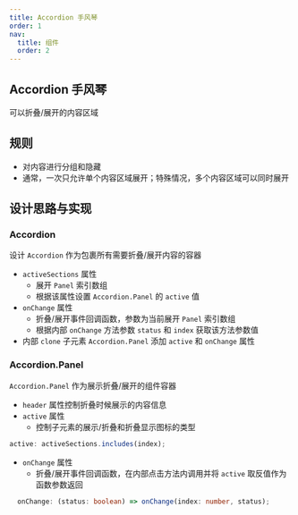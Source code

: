 ```yaml
---
title: Accordion 手风琴
order: 1
nav:
  title: 组件
  order: 2
---
```


## Accordion 手风琴

可以折叠/展开的内容区域

## 规则

- 对内容进行分组和隐藏
- 通常，一次只允许单个内容区域展开；特殊情况，多个内容区域可以同时展开

## 设计思路与实现

### Accordion

设计 `Accordion` 作为包裹所有需要折叠/展开内容的容器

- `activeSections` 属性
  - 展开 `Panel` 索引数组
  - 根据该属性设置 `Accordion.Panel` 的 `active` 值
- `onChange` 属性
  - 折叠/展开事件回调函数，参数为当前展开 `Panel` 索引数组
  - 根据内部 `onChange` 方法参数 `status` 和 `index` 获取该方法参数值
- 内部 `clone` 子元素 `Accordion.Panel` 添加 `active` 和 `onChange` 属性

### Accordion.Panel

`Accordion.Panel` 作为展示折叠/展开的组件容器

- `header` 属性控制折叠时候展示的内容信息
- `active` 属性
  - 控制子元素的展示/折叠和折叠显示图标的类型

```ts
active: activeSections.includes(index);
```

- `onChange` 属性
  - 折叠/展开事件回调函数，在内部点击方法内调用并将 `active` 取反值作为函数参数返回

```ts
  onChange: (status: boolean) => onChange(index: number, status);
```
